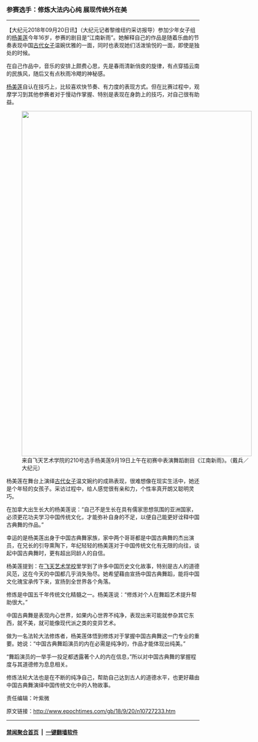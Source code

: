 ### 参赛选手：修炼大法内心纯 展现传统外在美
------------------------

<p>【大纪元2018年09月20日讯】（大纪元记者黎维纽约采访报导）参加少年女子组的<a href="http://www.epochtimes.com/gb/tag/%E6%9D%A8%E7%BE%8E%E8%8E%B2.html">杨美莲</a>今年16岁，参赛的剧目是“江南新雨”。她解释自己的作品是随着乐曲的节奏表现中国<a href="http://www.epochtimes.com/gb/tag/%E5%8F%A4%E4%BB%A3%E5%A5%B3%E5%AD%90.html">古代女子</a>温婉优雅的一面，同时也表现她们活泼愉悦的一面，即使是独处的时候。</p>
<p>在自己作品中，音乐的安排上颇费心思，先是春雨清新俏皮的旋律，有点穿插云南的民族风，随后又有点秋雨冷飕的神秘感。</p>
<p><a href="http://www.epochtimes.com/gb/tag/%E6%9D%A8%E7%BE%8E%E8%8E%B2.html">杨美莲</a>自认在技巧上，比较喜欢快节奏、有力度的表现方式。但在比赛过程中，观摩学习到其他参赛者对于慢动作掌握、特别是表现在身韵上的技巧，对自己很有助益。</p>
<figure id="attachment_10726672" style="width: 600px" class="wp-caption aligncenter"><a href="http://i.epochtimes.com/assets/uploads/2018/09/1809191413122003.jpg"><img class="size-large wp-image-10726672" title="" src="http://i.epochtimes.com/assets/uploads/2018/09/1809191413122003-600x900.jpg" alt="" width="600" height="900" /></a><figcaption class="wp-caption-text">来自飞天艺术学院的210号选手杨美莲9月19日上午在初赛中表演舞蹈剧目《江南新雨》。（戴兵／大纪元）</figcaption></figure>
<p>杨美莲在舞台上演绎<a href="http://www.epochtimes.com/gb/tag/%E5%8F%A4%E4%BB%A3%E5%A5%B3%E5%AD%90.html">古代女子</a>温文婉约的成熟表现，很难想像在现实生活中，她还是个年轻的女孩子。采访过程中，给人感觉很有亲和力，个性率真开朗又聪明灵巧。</p>
<p>在加拿大出生长大的杨美莲说：“自己不是生长在具有儒家思想氛围的亚洲国家，必须更花功夫学习中国传统文化，才能弥补自身的不足，以便自己能更好诠释中国古典舞的作品。”</p>
<p>幸运的是杨美莲出身于中国古典舞家族，家中两个哥哥都是中国古典舞的杰出演员，在兄长的引导熏陶下，年纪轻轻的杨美莲对于中国传统文化有无限的向往，谈起中国古典舞时，更有超出同龄人的自信。</p>
<p>杨美莲提到：在<a href="http://www.epochtimes.com/gb/tag/%E9%A3%9E%E5%A4%A9%E8%89%BA%E6%9C%AF%E5%AD%A6%E6%A0%A1.html">飞天艺术学校</a>里学到了许多中国历史文化故事，特别是古人的道德风范，这在今天的中国都几乎消失殆尽。她希望藉由宣扬中国古典舞蹈，能将中国文化瑰宝承传下来，宣扬到全世界各个角落。</p>
<p>修炼是中国五千年传统文化精髓之一。杨美莲说：“修炼对个人在舞蹈艺术提升帮助很大。”</p>
<p>中国古典舞是表现内心世界，如果内心世界不纯净，表现出来可能就参杂其它东西，就不美，就可能像现代派之类的变异艺术。</p>
<p>做为一名法轮大法修炼者，杨美莲体悟到修炼对于掌握中国古典舞这一门专业的重要。她说：“中国古典舞蹈演员的内在必需是纯净的，作品才能体现出纯美。”</p>
<p>“舞蹈演员的一举手一投足都透露著个人的内在信息，”所以对中国古典舞的掌握程度与其道德修为息息相关。</p>
<p>修炼法轮大法也是在不断的纯净自己，帮助自己达到古人的道德水平，也更好藉由中国古典舞演绎中国传统文化中的人物故事。</p>
<p>责任编辑：叶紫微</p>

原文链接：http://www.epochtimes.com/gb/18/9/20/n10727233.htm


------------------------
#### [禁闻聚合首页](https://github.com/gfw-breaker/banned-news/blob/master/README.md) &nbsp;|&nbsp;  [一键翻墙软件](https://github.com/gfw-breaker/nogfw/blob/master/README.md)